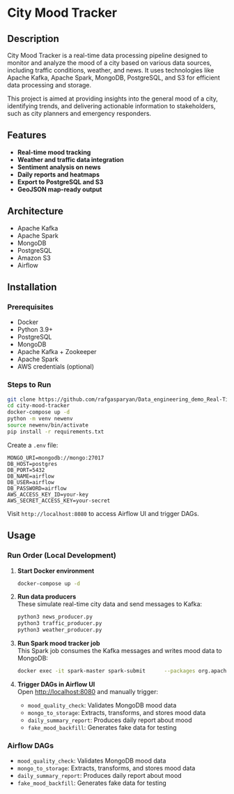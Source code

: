 
# City Mood Tracker

## Description

City Mood Tracker is a real-time data processing pipeline designed to monitor and analyze the mood of a city based on
various data sources, including traffic conditions, weather, and news. It uses technologies like Apache Kafka,
Apache Spark, MongoDB, PostgreSQL, and S3 for efficient data processing and storage.

This project is aimed at providing insights into the general mood of a city, identifying trends, and delivering 
actionable information to stakeholders, such as city planners and emergency responders.

## Features

- **Real-time mood tracking**
- **Weather and traffic data integration**
- **Sentiment analysis on news**
- **Daily reports and heatmaps**
- **Export to PostgreSQL and S3**
- **GeoJSON map-ready output**

## Architecture

- Apache Kafka
- Apache Spark
- MongoDB
- PostgreSQL
- Amazon S3
- Airflow

## Installation

### Prerequisites

- Docker
- Python 3.9+
- PostgreSQL
- MongoDB
- Apache Kafka + Zookeeper
- Apache Spark
- AWS credentials (optional)

### Steps to Run

```bash
git clone https://github.com/rafgasparyan/Data_engineering_demo_Real-Time-City-Mood-Tracker
cd city-mood-tracker
docker-compose up -d
python -m venv newenv
source newenv/bin/activate
pip install -r requirements.txt
```

Create a `.env` file:

```
MONGO_URI=mongodb://mongo:27017
DB_HOST=postgres
DB_PORT=5432
DB_NAME=airflow
DB_USER=airflow
DB_PASSWORD=airflow
AWS_ACCESS_KEY_ID=your-key
AWS_SECRET_ACCESS_KEY=your-secret
```

Visit `http://localhost:8080` to access Airflow UI and trigger DAGs.

## Usage

### Run Order (Local Development)

1. **Start Docker environment**  
   ```bash
   docker-compose up -d
   ```

2. **Run data producers**  
   These simulate real-time city data and send messages to Kafka:

   ```bash
   python3 news_producer.py
   python3 traffic_producer.py
   python3 weather_producer.py
   ```
   
3. **Run Spark mood tracker job**  
   This Spark job consumes the Kafka messages and writes mood data to MongoDB:

   ```bash
   docker exec -it spark-master spark-submit      --packages org.apache.spark:spark-sql-kafka-0-10_2.12:3.5.0      /opt/bitnami/spark/jobs/spark_mood_tracker.py
   ```

4. **Trigger DAGs in Airflow UI**  
   Open [http://localhost:8080](http://localhost:8080) and manually trigger:
   - `mood_quality_check`: Validates MongoDB mood data
   - `mongo_to_storage`: Extracts, transforms, and stores mood data
   - `daily_summary_report`: Produces daily report about mood
   - `fake_mood_backfill`: Generates fake data for testing 


### Airflow DAGs
- `mood_quality_check`: Validates MongoDB mood data
- `mongo_to_storage`: Extracts, transforms, and stores mood data
- `daily_summary_report`: Produces daily report about mood
- `fake_mood_backfill`: Generates fake data for testing 


